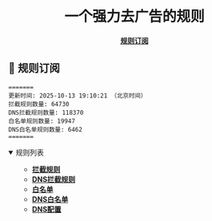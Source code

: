 <div align="center">
<h1 align="center"><br>一个强力去广告的规则</h1>

<h4>
  <a href="#a">规则订阅</a>
</h4>

</div>

<h2 id="a">🎯 规则订阅</h2>

```
=======
更新时间: 2025-10-13 19:10:21 （北京时间）
拦截规则数量: 64730
DNS拦截规则数量: 118370
白名单规则数量: 19947
DNS白名单规则数量: 6462
=======
``` 
<details open>
<summary>规则列表</summary>
<ul>

- **[拦截规则](https://raw.githubusercontent.com/LINJIANPEI/LinlinDNS/main/rules.txt)**
- **[DNS拦截规则](https://raw.githubusercontent.com/LINJIANPEI/LinlinDNS/main/dns.txt)**
- **[白名单](https://raw.githubusercontent.com/LINJIANPEI/LinlinDNS/main/allow.txt)**
- **[DNS白名单](https://raw.githubusercontent.com/LINJIANPEI/LinlinDNS/main/dnsallow.txt)**
- **[DNS配置](https://raw.githubusercontent.com/LINJIANPEI/LinlinDNS/main/DnsConfiguration.txt)**
</ul>
</details>